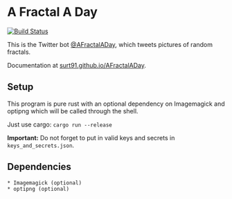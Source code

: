 # A Fractal A Day

[![Build Status](https://travis-ci.org/surt91/AFractalADay.svg?branch=master)](https://travis-ci.org/surt91/AFractalADay)

This is the Twitter bot [@AFractalADay](https://twitter.com/AFractalADay),
which tweets pictures of random fractals.

Documentation at [surt91.github.io/AFractalADay](https://surt91.github.io/AFractalADay/).

## Setup

This program is pure rust with an optional dependency on Imagemagick and optipng
which will be called through the shell.

Just use cargo: `cargo run --release`

**Important:** Do not forget to put in valid keys and secrets in `keys_and_secrets.json`.

## Dependencies

    * Imagemagick (optional)
    * optipng (optional)
